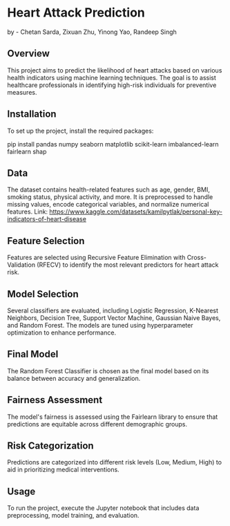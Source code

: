 # Heart Attack Prediction
by - Chetan Sarda, Zixuan Zhu, Yinong Yao, Randeep Singh

## Overview
This project aims to predict the likelihood of heart attacks based on various health indicators using machine learning techniques. The goal is to assist healthcare professionals in identifying high-risk individuals for preventive measures.

## Installation
To set up the project, install the required packages:

pip install pandas numpy seaborn matplotlib scikit-learn imbalanced-learn fairlearn shap

## Data
The dataset contains health-related features such as age, gender, BMI, smoking status, physical activity, and more. It is preprocessed to handle missing values, encode categorical variables, and normalize numerical features. Link: https://www.kaggle.com/datasets/kamilpytlak/personal-key-indicators-of-heart-disease

## Feature Selection
Features are selected using Recursive Feature Elimination with Cross-Validation (RFECV) to identify the most relevant predictors for heart attack risk.

## Model Selection
Several classifiers are evaluated, including Logistic Regression, K-Nearest Neighbors, Decision Tree, Support Vector Machine, Gaussian Naive Bayes, and Random Forest. The models are tuned using hyperparameter optimization to enhance performance.

## Final Model
The Random Forest Classifier is chosen as the final model based on its balance between accuracy and generalization.

## Fairness Assessment
The model's fairness is assessed using the Fairlearn library to ensure that predictions are equitable across different demographic groups.

## Risk Categorization
Predictions are categorized into different risk levels (Low, Medium, High) to aid in prioritizing medical interventions.

## Usage
To run the project, execute the Jupyter notebook that includes data preprocessing, model training, and evaluation.
